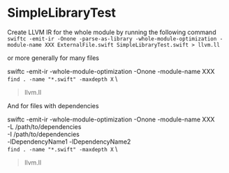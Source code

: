 # SimpleLibraryTest

Create LLVM IR for the whole module by running the following command
`swiftc -emit-ir -Onone -parse-as-library -whole-module-optimization -module-name XXX ExternalFile.swift SimpleLibraryTest.swift > llvm.ll`

or more generally for many files

swiftc -emit-ir -whole-module-optimization -Onone -module-name XXX \
`find . -name "*.swift" -maxdepth X` \
> llvm.ll

And for files with dependencies

swiftc -emit-ir -whole-module-optimization -Onone -module-name XXX \
-L /path/to/dependencies \
-I /path/to/dependencies \
-lDependencyName1 -lDependencyName2 \
`find . -name "*.swift" -maxdepth X` \
> llvm.ll
